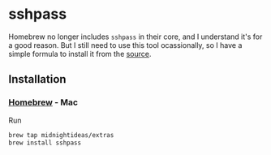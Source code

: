 # sshpass

Homebrew no longer includes `sshpass` in their core, and I understand it's for a good reason. But I still need to use this tool ocassionally, so I have a simple formula to install it from the [source](http://sourceforge.net/projects/sshpass). 

## Installation

### [Homebrew](https://brew.sh/) - Mac

Run

```bash
brew tap midnightideas/extras
brew install sshpass
```


